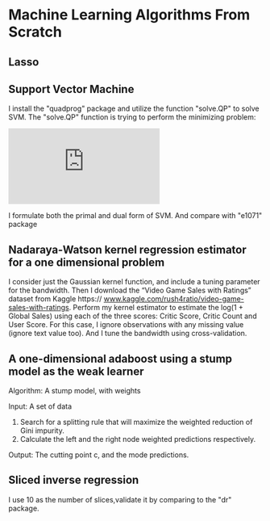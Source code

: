 # Machine Learning Algorithms From Scratch

## Lasso

## Support Vector Machine
I install the "quadprog" package and utilize the function "solve.QP" to solve SVM. The "solve.QP" function is trying to perform the minimizing problem: 

![](http://latex.codecogs.com/gif.latex?%5Ctext%7Bminimize%7D%5Cquad%20%5Cfrac%7B1%7D%7B2%7D%20%5Cbeta%20%5ET%20D%20%5Cbeta%20-d%5ET%20%5Cbeta%20%5Cquad%20%5Ctext%7Bsubject%20to%7D%20%5Cquad%20A%5ET%5Cbeta%20%5Cgeq%20b_0)

I formulate both the primal and dual form of SVM. And compare with "e1071" package

## Nadaraya-Watson kernel regression estimator for a one dimensional problem
I consider just the Gaussian kernel function, and include a tuning parameter for the bandwidth. Then I download the “Video Game Sales with Ratings” dataset from Kaggle https:// www.kaggle.com/rush4ratio/video-game-sales-with-ratings. Perform my kernel estimator to estimate the log(1 + Global Sales) using each of the three scores: Critic Score, Critic Count and User Score. For this case, I ignore observations with any missing value (ignore text value too).  And I tune the bandwidth using cross-validation. 

## A one-dimensional adaboost using a stump model as the weak learner

Algorithm: A stump model, with weights

Input: A set of data 
1. Search for a splitting rule that will maximize the weighted reduction of Gini impurity.
2. Calculate the left and the right node weighted predictions respectively.

Output: The cutting point c, and the mode predictions.

## Sliced inverse regression
I use 10 as the number of slices,validate it by comparing to the "dr" package.
